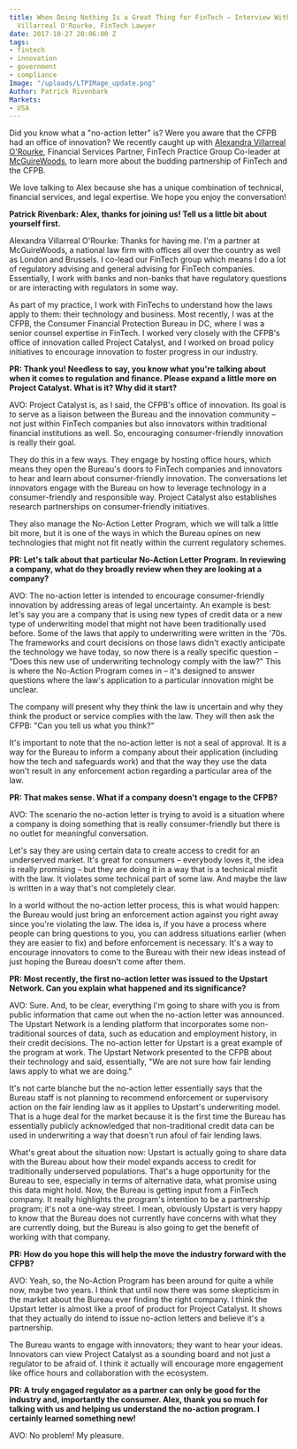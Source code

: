 ```yaml
---
title: When Doing Nothing Is a Great Thing for FinTech – Interview With Alexandra
  Villarreal O'Rourke, FinTech Lawyer
date: 2017-10-27 20:06:00 Z
tags:
- fintech
- innovation
- government
- compliance
Image: "/uploads/LTPIMage_update.png"
Author: Patrick Rivenbark
Markets:
- USA
---
```


Did you know what a "no-action letter" is? Were you aware that the CFPB had an office of innovation? We recently caught up with [Alexandra Villarreal O'Rourke](https://www.linkedin.com/in/alexandra-villarreal-o-rourke-39631b28/), Financial Services Partner, FinTech Practice Group Co-leader at [McGuireWoods](https://www.mcguirewoods.com/), to learn more about the budding partnership of FinTech and the CFPB.

We love talking to Alex because she has a unique combination of technical, financial services, and legal expertise. We hope you enjoy the conversation!

**Patrick Rivenbark: Alex, thanks for joining us! Tell us a little bit about yourself first.**

Alexandra Villarreal O'Rourke: Thanks for having me. I'm a partner at McGuireWoods, a national law firm with offices all over the country as well as London and Brussels. I co-lead our FinTech group which means I do a lot of regulatory advising and general advising for FinTech companies. Essentially, I work with banks and non-banks that have regulatory questions or are interacting with regulators in some way.

As part of my practice, I work with FinTechs to understand how the laws apply to them: their technology and business. Most recently, I was at the CFPB, the Consumer Financial Protection Bureau in DC, where I was a senior counsel expertise in FinTech. I worked very closely with the CFPB's office of innovation called Project Catalyst, and I worked on broad policy initiatives to encourage innovation to foster progress in our industry.

**PR: Thank you! Needless to say, you know what you're talking about when it comes to regulation and finance. Please expand a little more on Project Catalyst. What is it? Why did it start?**

AVO: Project Catalyst is, as I said, the CFPB's office of innovation. Its goal is to serve as a liaison between the Bureau and the innovation community – not just within FinTech companies but also innovators within traditional financial institutions as well. So, encouraging consumer-friendly innovation is really their goal.

They do this in a few ways. They engage by hosting office hours, which means they open the Bureau's doors to FinTech companies and innovators to hear and learn about consumer-friendly innovation. The conversations let innovators engage with the Bureau on how to leverage technology in a consumer-friendly and responsible way. Project Catalyst also establishes research partnerships on consumer-friendly initiatives.

They also manage the No-Action Letter Program, which we will talk a little bit more, but it is one of the ways in which the Bureau opines on new technologies that might not fit neatly within the current regulatory schemes.

**PR: Let's talk about that particular No-Action Letter Program. In reviewing a company, what do they broadly review when they are looking at a company?**

AVO: The no-action letter is intended to encourage consumer-friendly innovation by addressing areas of legal uncertainty. An example is best: let's say you are a company that is using new types of credit data or a new type of underwriting model that might not have been traditionally used before. Some of the laws that apply to underwriting were written in the '70s. The frameworks and court decisions on those laws didn't exactly anticipate the technology we have today, so now there is a really specific question – "Does this new use of underwriting technology comply with the law?" This is where the No-Action Program comes in – it's designed to answer questions where the law's application to a particular innovation might be unclear.

The company will present why they think the law is uncertain and why they think the product or service complies with the law. They will then ask the CFPB: "Can you tell us what you think?"

It's important to note that the no-action letter is not a seal of approval. It is a way for the Bureau to inform a company about their application (including how the tech and safeguards work) and that the way they use the data won't result in any enforcement action regarding a particular area of the law.

**PR: That makes sense. What if a company doesn't engage to the CFPB?**

AVO: The scenario the no-action letter is trying to avoid is a situation where a company is doing something that is really consumer-friendly but there is no outlet for meaningful conversation.

Let's say they are using certain data to create access to credit for an underserved market. It's great for consumers – everybody loves it, the idea is really promising – but they are doing it in a way that is a technical misfit with the law. It violates some technical part of some law. And maybe the law is written in a way that's not completely clear.

In a world without the no-action letter process, this is what would happen: the Bureau would just bring an enforcement action against you right away since you're violating the law. The idea is, if you have a process where people can bring questions to you, you can address situations earlier (when they are easier to fix) and before enforcement is necessary. It's a way to encourage innovators to come to the Bureau with their new ideas instead of just hoping the Bureau doesn't come after them.

**PR: Most recently, the first no-action letter was issued to the Upstart Network. Can you explain what happened and its significance?**

AVO: Sure. And, to be clear, everything I'm going to share with you is from public information that came out when the no-action letter was announced. The Upstart Network is a lending platform that incorporates some non-traditional sources of data, such as education and employment history, in their credit decisions. The no­­-action letter for Upstart is a great example of the program at work. The Upstart Network presented to the CFPB about their technology and said, essentially, "We are not sure how fair lending laws apply to what we are doing."

It's not carte blanche but the no-action letter essentially says that the Bureau staff is not planning to recommend enforcement or supervisory action on the fair lending law as it applies to Upstart's underwriting model. That is a huge deal for the market because it is the first time the Bureau has essentially publicly acknowledged that non-traditional credit data can be used in underwriting a way that doesn't run afoul of fair lending laws.

What's great about the situation now: Upstart is actually going to share data with the Bureau about how their model expands access to credit for traditionally underserved populations. That's a huge opportunity for the Bureau to see, especially in terms of alternative data, what promise using this data might hold. Now, the Bureau is getting input from a FinTech company. It really highlights the program's intention to be a partnership program; it's not a one-way street. I mean, obviously Upstart is very happy to know that the Bureau does not currently have concerns with what they are currently doing, but the Bureau is also going to get the benefit of working with that company.

**PR: How do you hope this will help the move the industry forward with the CFPB?**

AVO: Yeah, so, the No-Action Program has been around for quite a while now, maybe two years. I think that until now there was some skepticism in the market about the Bureau ever finding the right company. I think the Upstart letter is almost like a proof of product for Project Catalyst. It shows that they actually do intend to issue no-action letters and believe it's a partnership.

The Bureau wants to engage with innovators; they want to hear your ideas. Innovators can view Project Catalyst as a sounding board and not just a regulator to be afraid of. I think it actually will encourage more engagement like office hours and collaboration with the ecosystem.

**PR: A truly engaged regulator as a partner can only be good for the industry and, importantly the consumer. Alex, thank you so much for talking with us and helping us understand the no-action program. I certainly learned something new!**

AVO: No problem! My pleasure.